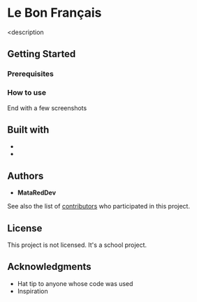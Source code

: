 # Le Bon Français

<description

## Getting Started

<how to install>

### Prerequisites

<required>

### How to use

<desc>

End with a few screenshots

## Built with

* <language used>

* <library>

## Authors

* **MataRedDev**

See also the list of [contributors](https://github.com/LeBonFrancais/app_le_bon_francais/graphs/contributors) who participated in this project.

## License

This project is not licensed. It's a school project.

## Acknowledgments

* Hat tip to anyone whose code was used
* Inspiration
